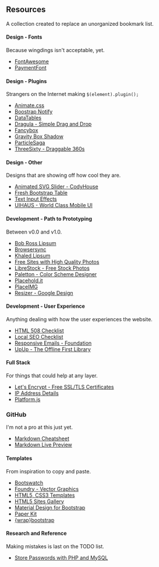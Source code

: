 ## Resources
A collection created to replace an unorganized bookmark list.

#### Design - Fonts
Because wingdings isn't acceptable, yet.

- [FontAwesome](http://fontawesome.io)
- [PaymentFont](http://paymentfont.io)


#### Design - Plugins
Strangers on the Internet making `$(element).plugin();`

- [Animate.css](http://daneden.github.io/animate.css/)
- [Boostrap Notify](http://bootstrap-notify.remabledesigns.com)
- [DataTables](http://www.datatables.net)
- [Dragula - Simple Drag and Drop](http://bevacqua.github.io/dragula/)
- [Fancybox](http://fancyapps.com/fancybox/)
- [Gravity Box Shadow](https://github.com/Gigacore/gBoxShadow)
- [ParticleSaga](https://github.com/blakecarroll/particle-saga)
- [ThreeSixty - Draggable 360s](http://nick-jonas.github.io/threesixtyjs/)


#### Design - Other
Designs that are showing off how cool they are.

- [Animated SVG Slider - CodyHouse](https://codyhouse.co/gem/animated-svg-image-slider/)
- [Fresh Bootstrap Table](http://ct-freebies-test.herokuapp.com/fresh-bootstrap-table)
- [Text Input Effects](http://tympanus.net/Development/TextInputEffects/index.html)
- [UIHAUS - World Class Mobile UI](http://beta.uihaus.com)


#### Development - Path to Prototyping
Between v0.0 and v1.0.

- [Bob Ross Lipsum](http://www.bobrosslipsum.com)
- [Browsersync](https://www.browsersync.io)
- [Khaled Lipsum](http://khaledipsum.com)
- [Free Sites with High Quality Photos](https://css-tricks.com/sites-with-high-quality-photos-you-can-use-for-free/)
- [LibreStock - Free Stock Photos](http://librestock.com)
- [Paletton - Color Scheme Designer](http://paletton.com/)
- [Placehold.it](http://placehold.it)
- [PlaceIMG](https://placeimg.com)
- [Resizer - Google Design](http://design.google.com/resizer/)


#### Development - User Experience
Anything dealing with how the user experiences the website.

- [HTML 508 Checklist](http://www.hhs.gov/web/section-508/making-files-accessible/checklist/html/index.html)
- [Local SEO Checklist](http://localseochecklist.org)
- [Responsive Emails - Foundation](http://foundation.zurb.com/emails.html)
- [UpUp - The Offline First Library](https://www.talater.com/upup/)


#### Full Stack
For things that could help at any layer.

- [Let's Encrypt - Free SSL/TLS Certificates](https://letsencrypt.org)
- [IP Address Details](http://ipinfo.io)
- [Platform.js](https://github.com/bestiejs/platform.js/)


### GitHub
I'm not a pro at this just yet.

- [Markdown Cheatsheet](https://github.com/adam-p/markdown-here/wiki/Markdown-Cheatsheet)
- [Markdown Live Preview](http://markdownlivepreview.com)


#### Templates
From inspiration to copy and paste.

- [Bootswatch](http://bootswatch.com)
- [Foundry - Vector Graphics](http://thoughtbot.github.io/foundry/)
- [HTML5, CSS3 Templates](http://templated.co)
- [HTML5 Sites Gallery](https://html5sit.es)
- [Material Design for Bootstrap](http://mdbootstrap.com/components-presentation/)
- [Paper Kit](http://ct-freebies-test.herokuapp.com/paper-kit)
- [{wrap}bootstrap](https://wrapbootstrap.com)


#### Research and Reference
Making mistakes is last on the TODO list.

- [Store Passwords with PHP and MySQL](https://alias.io/2010/01/store-passwords-safely-with-php-and-mysql/)
